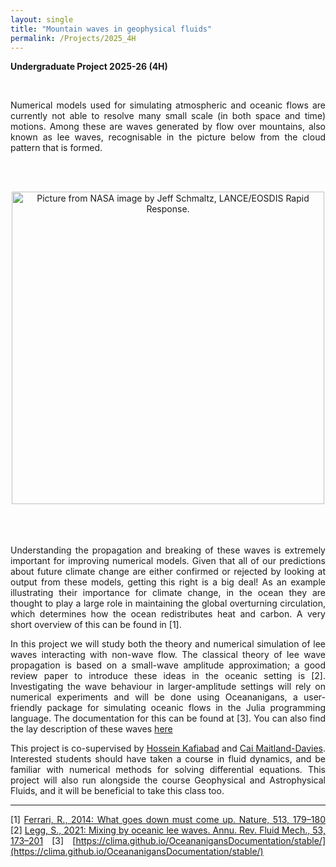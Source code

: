 ```yaml
---
layout: single
title: "Mountain waves in geophysical fluids"
permalink: /Projects/2025_4H
---
```


**Undergraduate Project 2025-26 (4H)** 



<br>

<div style="text-align: justify">

Numerical models used for simulating atmospheric and oceanic flows are currently not able to resolve many small scale (in both space and time) motions. Among these are waves generated by flow over mountains, also known as lee waves, recognisable in the picture below from the cloud pattern that is formed.

&nbsp;
&nbsp;
<br>
<br>
<center>
<img src="/assets/images/mountainwave.jpg" alt="Picture from
NASA image by Jeff Schmaltz, LANCE/EOSDIS Rapid Response.
" width="500" class="center">
</center>
<br>
<br>
&nbsp;
&nbsp;

Understanding the propagation and breaking of these waves is extremely important for improving numerical models. Given that all of our predictions about future climate change are either confirmed or rejected by looking at output from these models, getting this right is a big deal! As an example illustrating their importance for climate change, in the ocean they are thought to play a large role in maintaining the global overturning circulation, which determines how the ocean redistributes heat and carbon. A very short overview of this can be found in [1].

In this project we will study both the theory and numerical simulation of lee waves interacting with non-wave flow. The classical theory of lee wave propagation is based on a small-wave amplitude approximation; a good review paper to introduce these ideas in the oceanic setting is [2]. Investigating the wave behaviour in larger-amplitude settings will rely on numerical experiments and will be done using Oceananigans, a user-friendly package for simulating oceanic flows in the Julia programming language. The documentation for this can be found at [3]. You can also find the lay description of these waves [here](https://www.weather.gov/source/zhu/ZHU_Training_Page/Miscellaneous/gravity_wave/gravity_wave.html)



This project is co-supervised by [Hossein Kafiabad](kafiabad.com) and [Cai Maitland-Davies](https://www.durham.ac.uk/staff/cai-a-maitland-davies/). Interested students should have taken a course in fluid dynamics, and be familiar with numerical methods for solving differential equations. This project will also run alongside the course Geophysical and Astrophysical Fluids, and it will be beneficial to take this class too.



---

[1] [Ferrari, R., 2014: What goes down must come up. Nature, 513, 179–180](https://doi.org/10.1038/513179a)
[2] [Legg, S., 2021: Mixing by oceanic lee waves. Annu. Rev. Fluid Mech., 53, 173–201](https://doi.org/10.1146/annurev-fluid-051220-043904)
[3] [https://clima.github.io/OceananigansDocumentation/stable/](https://clima.github.io/OceananigansDocumentation/stable/)
